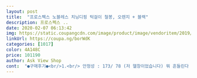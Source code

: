 ```yaml
---
layout: post 
title:  "프로스펙스 노블레스 치닝디핑 턱걸이 철봉, 오렌지 + 블랙" 
description: 프로스펙스 ..
date: 2020-02-07 06:13:42 
img: https://static.coupangcdn.com/image/product/image/vendoritem/2019/06/19/4305421886/3c7e1923-8447-4065-bb9d-97855db94ca3.jpg 
linkUrl: https://coupa.ng/borWdK 
categories: [1017] 
color: 4A148C 
price: 101190 
author: Ask View Shop 
cont:  "●구매후기●<br/>1.<br/> 안정성 : 173/ 78 (저 헬창이었습니다) 뭐 흔들린다 말씀하시는 분들은 나사 잘 조이고 밸런스 운동할때처럼 맞춰서 해주시면 괜찮습니다!! 걱정 안하셔도 되고요!! 기구 흔들림에 걱정할 시간에 운동하는 근육부위에 긴장해주세요!<br/>2.<br/> 기능성 : 풀업, 푸쉬업, 딥스, 행잉레그레이즈,<br/>3.<br/> 실용성 : 뭐 사진에서 보다싶이 공간차지 좀 되지만,<br/>4.<br/> 구성품 : 스크래치 하나없고 나사 결함 하나 없었지만, 조립하실때 조금은 헤갈리실 수 있지만 남자라면 충분히 하실거라 생각합니다.<br/><br/>결론은 그냥 괜찮다.<br/>잘쓰고있고 튼튼하다.<br/>흔들림도없고 만족스러움<br/>근데 무겁긴하지만 남자 혼자 조립하기에는 무리없음<br/>먼저 저의 평은 4.<br/>7/5.<br/>0 가겠습니다⭐️⭐️⭐️⭐️⭐️<br/>먼저 헬스장가기 귀찮고, 운동을 해보려고 하나 뭔가 집밖으로 나가기 힘들고 귀찮다 하시는 분들을 위해 가성비 생각해서 쓰기 좋다고 생각합니다.<br/><br/>반송하기 번거로운 크기라 일단 조립시작했습니다<br/>삼두(라텍스밴드 혹 세라밴드 있을시), 운동 하실 수 있습니다.<br/> 이렇게만해도 거의 상체운동은 다 된다고 보시면 되죠?<br/>설명서대로 조립하면 아무문제 없었음<br/>여기저기 긁힌부분이 있어서 불쾌했습니다<br/>운동도 하고 가끔 옷걸이도 되고, 실용적인거 같습니다.<br/><br/>운동을 안하셨던 아버지를 모시고 제가 이 기구 하나로 몸 만드는걸 보여드리겠습니다.<br/> !!<br/>잘꼽혀있는 상품평도 있는걸로봐서 복불복인듯<br/>잠깐씩 가볍게 운동하기에는 괜찮습니다<br/>제가 한국와서 헬스장가기 귀찮고, 사람많고, 운동을 오래 해왔지만 가끔씩오는 근육통으로 인해 솔직히 한의원가고 뭐하고 하는데 돈이 더 나간다고 생각해서 알아보던 중 솔직히 자기 몸으로 할 수 있는 맨몸운동이 좋고, 홈트레이닝으로 운동을 다시 해보자해서 이 기구를 구입하게 되었습니다 !<br/>조립은 한시간 반정동 걸렸고 무게나 크기때문에 여성분 혼자서 조립하는건 무리일 것 같습니다<br/>좀 힘줘서 움직이면 받침이 울렁거리는 느낌이 있어서 불안합니다<br/>하체는 스퀏 알아서 하시면 될거같습니다.<br/><br/>한가지 하자는 다른 상품평에도 있었지만 높낮이 조절하는 플라스틱 부품이 너무 빡빡해서 따로 조립해도 안들어감 그래서 대충 반만 꼽아서 쓰고있음<br/>한가지.<br/> 볼트를 하나하나 조립하면서 꽉조으면 다음 단계조립할때 구멍이 안맞을수있음.<br/> 볼트를 살짝 조여서 모든걸 조립후 마지막에 꽉조아야 쉽게 조립할수 있습니다<br/>" 
---
```

